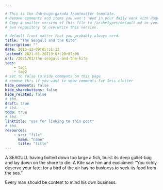 ```yaml
---

# This is the dnb-hugo-garuda frontmatter template. 
# Remove comments and items you won't need in your daily work with Hugo.
# Copy a smaller version of this file to /archetypes/default.md in your
# own repository to overwrite this version.

# default front matter that you probably always need:
title: "The Seagull and the Kite"
description: ""
date: 2015-12-09T05:51:22
lastmod: 2021-01-20T19:03:20+07:00
url: /2021/01/the-seagull-and-the-kite
tags:
    - tag1
    - tag2
# set to false to hide comments on this page
# remove this if you want to show comments for less clutter
hide_comments: false
hide_sharebuttons: false
hide_related: false
# tbd.
draft: true
# tbd.
todo: true
# tbd.
linktitle: "use for linking to this post"
# tbd.
resources:
    - src: "file"
      name: "name"
      title: "title"
---
```

A SEAGULL having bolted down too large a fish, burst its deep gullet-bag and lay down on the shore to die. A Kite saw him and exclaimed: “You richly deserve your fate; for a bird of the air has no business to seek its food from the sea.”

Every man should be content to mind his own business.
